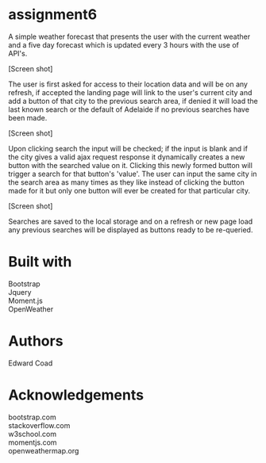 # assignment6
A simple weather forecast that presents the user with the current weather and a five day forecast which is updated every 3 hours with the use of API's.

[Screen shot]

The user is first asked for access to their location data and will be on any refresh, if accepted the landing page will link to the user's current city and add a button of that city to the previous search area, if denied it will load the last known search or the default of Adelaide if no previous searches have been made.

[Screen shot]

Upon clicking search the input will be checked; if the input is blank and if the city gives a valid ajax request response it dynamically creates a new button with the searched value on it. Clicking this newly formed button will trigger a search for that button's 'value'. The user can input the same city in the search area as many times as they like instead of clicking the button made for it but only one button will ever be created for that particular city.

[Screen shot]

Searches are saved to the local storage and on a refresh or new page load any previous searches will be displayed as buttons ready to be re-queried.

# Built with

Bootstrap\
Jquery\
Moment.js\
OpenWeather

# Authors 

Edward Coad

# Acknowledgements

bootstrap.com\
stackoverflow.com\
w3school.com\
momentjs.com\
openweathermap.org
